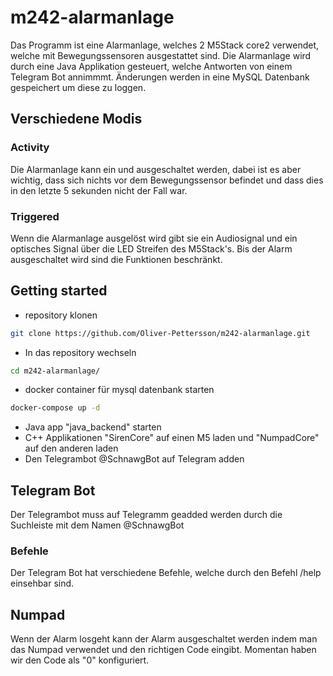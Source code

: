 # m242-alarmanlage
Das Programm ist eine Alarmanlage, welches 2 M5Stack core2 verwendet, welche mit Bewegungssensoren ausgestattet sind. Die Alarmanlage wird durch eine Java Applikation gesteuert, welche Antworten von einem Telegram Bot annimmmt. Änderungen werden in eine MySQL Datenbank gespeichert um diese zu loggen.

## Verschiedene Modis
### Activity
Die Alarmanlage kann ein und ausgeschaltet werden, dabei ist es aber wichtig, dass sich nichts vor dem Bewegungssensor befindet und dass dies in den letzte 5 sekunden nicht der Fall war.
### Triggered
Wenn die Alarmanlage ausgelöst wird gibt sie ein Audiosignal und ein optisches Signal über die LED Streifen des M5Stack's. Bis der Alarm ausgeschaltet wird sind die Funktionen beschränkt.

## Getting started
- repository klonen
```bash
git clone https://github.com/Oliver-Pettersson/m242-alarmanlage.git
```
- In das repository wechseln
```bash
cd m242-alarmanlage/
```
- docker container für mysql datenbank starten
```bash
docker-compose up -d
```
- Java app "java_backend" starten
- C++ Applikationen "SirenCore" auf einen M5 laden und "NumpadCore" auf den anderen laden 
- Den Telegrambot @SchnawgBot auf Telegram adden
## Telegram Bot
Der Telegrambot muss auf Telegramm geadded werden durch die Suchleiste mit dem Namen @SchnawgBot
### Befehle
Der Telegram Bot hat verschiedene Befehle, welche durch den Befehl /help einsehbar sind.

## Numpad
Wenn der Alarm losgeht kann der Alarm ausgeschaltet werden indem man das Numpad verwendet und den richtigen Code eingibt. Momentan haben wir den Code als "0" konfiguriert.

